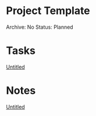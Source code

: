 # Project Template

Archive: No
Status: Planned

# Tasks

[Untitled](Project%20Template%20249c7e7ecbd281568b83f53b6aed422c/Untitled%20249c7e7ecbd28121bb2ccdf17f452896.csv)

# Notes

[Untitled](Project%20Template%20249c7e7ecbd281568b83f53b6aed422c/Untitled%20249c7e7ecbd2816785c1c275615a835d.csv)
